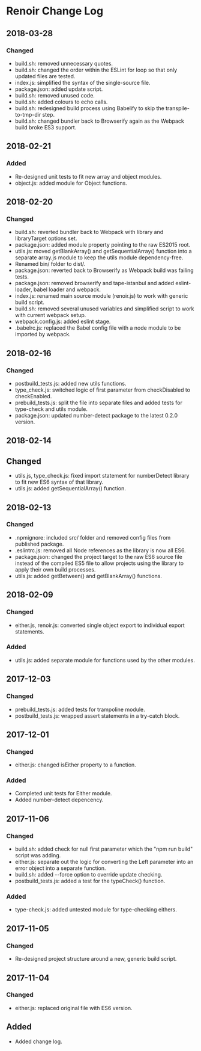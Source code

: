 # Renoir Change Log #

## 2018-03-28

### Changed
- build.sh: removed unnecessary quotes.
- build.sh: changed the order within the ESLint for loop so that only updated files are tested.
- index.js: simplified the syntax of the single-source file.
- package.json: added update script.
- build.sh: removed unused code.
- build.sh: added colours to echo calls.
- build.sh: redesigned build process using Babelify to skip the transpile-to-tmp-dir step.
- build.sh: changed bundler back to Browserify again as the Webpack build broke ES3 support.

## 2018-02-21

### Added
- Re-designed unit tests to fit new array and object modules.
- object.js: added module for Object functions.

## 2018-02-20

### Changed
- build.sh: reverted bundler back to Webpack with library and libraryTarget options set.
- package.json: added module property pointing to the raw ES2015 root.
- utils.js: moved getBlankArray() and getSequentialArray() function into a separate array.js module to keep the utils module dependency-free.
- Renamed bin/ folder to dist/.
- package.json: reverted back to Browserify as Webpack build was failing tests.
- package.json: removed browserify and tape-istanbul and added eslint-loader, babel loader and webpack.
- index.js: renamed main source module (renoir.js) to work with generic build script.
- build.sh: removed several unused variables and simplified script to work with current webpack setup.
- webpack.config.js: added eslint stage.
- .babelrc.js: replaced the Babel config file with a node module to be imported by webpack.

## 2018-02-16

### Changed
- postbuild_tests.js: added new utils functions.
- type_check.js: switched logic of first parameter from checkDisabled to checkEnabled.
- prebuild_tests.js: split the file into separate files and added tests for type-check and utils module.
- package.json: updated number-detect package to the latest 0.2.0 version.

## 2018-02-14

## Changed
- utils.js, type_check.js: fixed import statement for numberDetect library to fit new ES6 syntax of that library.
- utils.js: added getSequentialArray() function.

## 2018-02-13

### Changed
- .npmignore: included src/ folder and removed config files from published package.
- .eslintrc.js: removed all Node references as the library is now all ES6.
- package.json: changed the project target to the raw ES6 source file instead of the compiled ES5 file to allow projects using the library to apply their own build processes.
- utils.js: added getBetween() and getBlankArray() functions.

## 2018-02-09

### Changed
- either.js, renoir.js: converted single object export to individual export statements.

### Added
- utils.js: added separate module for functions used by the other modules.

## 2017-12-03

### Changed
- prebuild_tests.js: added tests for trampoline module.
- postbuild_tests.js: wrapped assert statements in a try-catch block.

## 2017-12-01

### Changed
- either.js: changed isEither property to a function.

### Added
- Completed unit tests for Either module.
- Added number-detect depencency.

## 2017-11-06

### Changed
- build.sh: added check for null first parameter which the "npm run build" script was adding.
- either.js: separate out the logic for converting the Left parameter into an error object into a separate function.
- build.sh: added --force option to override update checking.
- postbuild_tests.js: added a test for the typeCheck() function.

### Added
- type-check.js: added untested module for type-checking eithers.

## 2017-11-05

### Changed
- Re-designed project structure around a new, generic build script.

## 2017-11-04

### Changed
- either.js: replaced original file with ES6 version.

## Added
- Added change log.
